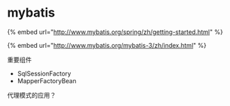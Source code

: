 # mybatis

{% embed url="http://www.mybatis.org/spring/zh/getting-started.html" %}

{% embed url="http://www.mybatis.org/mybatis-3/zh/index.html" %}

重要组件

* SqlSessionFactory
* MapperFactoryBean

代理模式的应用？

